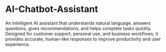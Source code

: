 # AI-Chatbot-Assistant
An intelligent AI assistant that understands natural language, answers questions, gives recommendations, and helps complete tasks quickly. Designed for customer support, personal use, and business workflows, it provides accurate, human-like responses to improve productivity and user experience.
